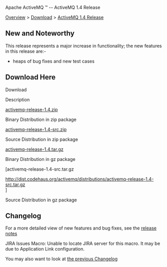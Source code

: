 Apache ActiveMQ ™ -- ActiveMQ 1.4 Release 

[Overview](overview.md) > [Download](OverviewOverview/Overview/download.md) > [ActiveMQ 1.4 Release](Overview/DownloadOverview/Download/Overview/Download/activemq-14-release.md)


New and Noteworthy
------------------

This release represents a major increase in functionality; the new features in this release are:-

*   heaps of bug fixes and new test cases

Download Here
-------------

Download

Description

[activemq-release-1.4.zip](http://dist.codehaus.org/activemq/distributions/activemq-release-1.4.zip)

Binary Distribution in zip package

[activemq-release-1.4-src.zip](http://dist.codehaus.org/activemq/distributions/activemq-release-1.4-src.zip)

Source Distribution in zip package

[activemq-release-1.4.tar.gz](http://dist.codehaus.org/activemq/distributions/activemq-release-1.4.tar.gz)

Binary Distribution in gz package

\[activemq-release-1.4-src.tar.gz

http://dist.codehaus.org/activemq/distributions/activemq-release-1.4-src.tar.gz  
\]

Source Distribution in gz package

Changelog
---------

For a more detailed view of new features and bug fixes, see the [release notes](http://jira.activemq.org/jira/secure/ReleaseNote.jspa?version=11390&styleName=Html&projectId=10520&Create=Create)

JIRA Issues Macro: Unable to locate JIRA server for this macro. It may be due to Application Link configuration.

You may also want to look at [the previous Changelog](Overview/Download/activemq-13-release.md)

